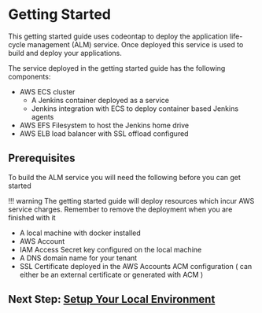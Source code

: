 # Getting Started

This getting started guide uses codeontap to deploy the application life-cycle management (ALM) service. Once deployed this service is used to build and deploy your applications.

The service deployed in the getting started guide has the following components:

- AWS ECS cluster
  - A Jenkins container deployed as a service
  - Jenkins integration with ECS to deploy container based Jenkins agents
- AWS EFS Filesystem to host the Jenkins home drive
- AWS ELB load balancer with SSL offload configured

## Prerequisites

To build the ALM service you will need the following before you can get started

!!! warning
    The getting started guide will deploy resources which incur AWS service charges. Remember to remove the deployment when you are finished with it

- A local machine with docker installed
- AWS Account
- IAM Access Secret key configured on the local machine
- A DNS domain name for your tenant
- SSL Certificate deployed in the AWS Accounts ACM configuration ( can either be an external certificate or generated with ACM )

## Next Step: [Setup Your Local Environment](./local-env-setup.md)
